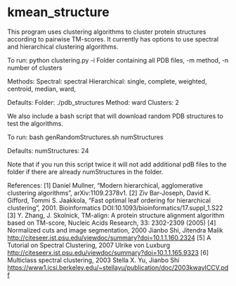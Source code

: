 # kmean_structure
This program uses clustering algorithms to cluster protein structures according to
pairwise TM-scores. It currently has options to use spectral and hierarchical clustering
algorithms.

To run: python clustering.py -i Folder containing all PDB files, -m method, -n number of clusters

Methods: Spectral: spectral
         Hierarchical: single, complete, weighted, centroid, median, ward,

Defaults: Folder: ./pdb_structures
          Method: ward
          Clusters: 2


We also include a bash script that will download random PDB structures to test
the algorithms.

To run: bash genRandomStructures.sh numStructures

Defaults: numStructures: 24

Note that if you run this script twice it will not add additional pdB files to the
folder if there are already numStructures in the folder.

References:
[1] Daniel Mullner, “Modern hierarchical, agglomerative clustering algorithms”, arXiv:1109.2378v1.
[2] Ziv Bar-Joseph, David K. Gifford, Tommi S. Jaakkola, “Fast optimal leaf ordering for hierarchical clustering”, 2001. Bioinformatics DOI:10.1093/bioinformatics/17.suppl_1.S22
[3] Y. Zhang, J. Skolnick, TM-align: A protein structure alignment algorithm based on TM-score, Nucleic Acids Research, 33: 2302-2309 (2005)
[4] Normalized cuts and image segmentation, 2000 Jianbo Shi, Jitendra Malik http://citeseer.ist.psu.edu/viewdoc/summary?doi=10.1.1.160.2324
[5] A Tutorial on Spectral Clustering, 2007 Ulrike von Luxburg http://citeseerx.ist.psu.edu/viewdoc/summary?doi=10.1.1.165.9323
[6] Multiclass spectral clustering, 2003 Stella X. Yu, Jianbo Shi https://www1.icsi.berkeley.edu/~stellayu/publication/doc/2003kwayICCV.pdf

